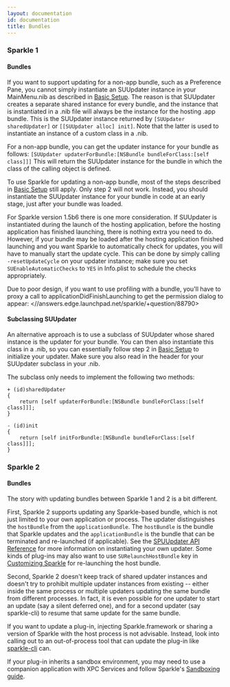 ```yaml
---
layout: documentation
id: documentation
title: Bundles
---
```


### Sparkle 1

#### Bundles

If you want to support updating for a non-app bundle, such as a Preference Pane, you cannot simply instantiate an SUUpdater instance in your MainMenu.nib as described in [Basic Setup](/documentation/#basic-setup). The reason is that SUUpdater creates a separate shared instance for every bundle, and the instance that is instantiated in a .nib file will always be the instance for the hosting .app bundle. This is the SUUpdater instance returned by `[SUUpdater sharedUpdater]` or `[[SUUpdater alloc] init]`. Note that the latter is used to instantiate an instance of a custom class in a .nib.

For a non-app bundle, you can get the updater instance for your bundle as follows:
`[SUUpdater updaterForBundle:[NSBundle bundleForClass:[self class]]]`
This will return the SUUpdater instance for the bundle in which the class of the calling object is defined.

To use Sparkle for updating a non-app bundle, most of the steps described in [Basic Setup](/documentation/#basic-setup) still apply. Only step 2 will not work. Instead, you should instantiate the SUUpdater instance for your bundle in code at an early stage, just after your bundle was loaded.

For Sparkle version 1.5b6 there is one more consideration. If SUUpdater is instantiated during the launch of the hosting application, before the hosting application has finished launching, there is nothing extra you need to do. However, if your bundle may be loaded after the hosting application finished launching and you want Sparkle to automatically check for updates, you will have to manually start the update cycle. This can be done by simply calling `-resetUpdateCycle` on your updater instance; make sure you set `SUEnableAutomaticChecks` to `YES` in Info.plist to schedule the checks appropriately.

Due to poor design, if you want to use profiling with a bundle, you'll have to proxy a call to applicationDidFinishLaunching to get the permission dialog to appear: <//answers.edge.launchpad.net/sparkle/+question/88790>

#### Subclassing SUUpdater

An alternative approach is to use a subclass of SUUpdater whose shared instance is the updater for your bundle. You can then also instantiate this class in a .nib, so you can essentially follow step 2 in [Basic Setup](/documentation/#basic-setup) to initialize your updater. Make sure you also read in the header for your SUUpdater subclass in your .nib.

The subclass only needs to implement the following two methods:

```objc
+ (id)sharedUpdater
{
    return [self updaterForBundle:[NSBundle bundleForClass:[self class]]];
}

- (id)init
{
    return [self initForBundle:[NSBundle bundleForClass:[self class]]];
}
```

### Sparkle 2

#### Bundles

The story with updating bundles between Sparkle 1 and 2 is a bit different.

First, Sparkle 2 supports updating any Sparkle-based bundle, which is not just limited to your own application or process. The updater distinguishes the `hostBundle` from the `applicationBundle`. The `hostBundle` is the bundle that Sparkle updates and the `applicationBundle` is the bundle that can be terminated and re-launched (if applicable). See the [SPUUpdater API Reference](/documentation/api-reference/Classes/SPUUpdater.html) for more information on instantiating your own updater. Some kinds of plug-ins may also want to use `SURelaunchHostBundle` key in [Customizing Sparkle](/documentation/customization) for re-launching the host bundle.

Second, Sparkle 2 doesn't keep track of shared updater instances and doesn't try to prohibit multiple updater instances from existing  -- either inside the same process or multiple updaters updating the same bundle from different processes. In fact, it is even possible for one updater to start an update (say a silent deferred one), and for a second updater (say sparkle-cli) to resume that same update for the same bundle.

If you want to update a plug-in, injecting Sparkle.framework or sharing a version of Sparkle with the host process is not advisable. Instead, look into calling out to an out-of-process tool that can update the plug-in like [sparkle-cli](/documentation/sparkle-cli) can.

If your plug-in inherits a sandbox environment, you may need to use a companion application with XPC Services and follow Sparkle's [Sandboxing guide](/documentation/sandboxing).
